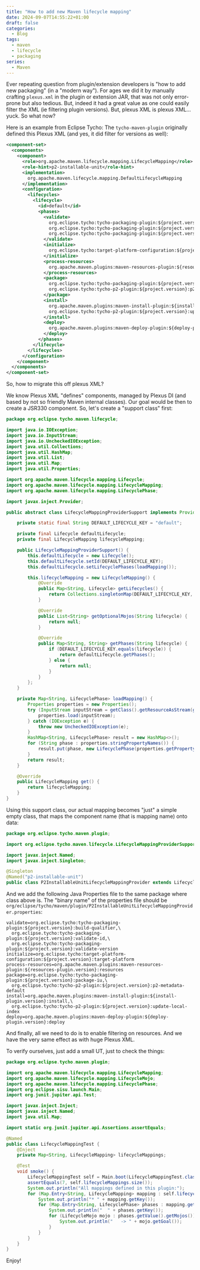 ```yaml
---
title: "How to add new Maven lifecycle mapping"
date: 2024-09-07T14:55:22+01:00
draft: false
categories:
  - Blog
tags:
  - maven
  - lifecycle
  - packaging
series:
  - Maven
---
```


Ever repeating question from plugin/extension developers is "how to add new packaging" (in a "modern way"). 
For ages we did it by manually crafting `plexus.xml` in the plugin or extension JAR, that was not only error-prone 
but also tedious. But, indeed it had a great value as one could easily filter the XML (ie filtering plugin versions). 
But, plexus XML is plexus XML... yuck. So what now?

Here is an example from Eclipse Tycho: The `tycho-maven-plugin` originally defined this Plexus XML (and yes, it did 
filter for versions as well):

```xml
<component-set>
  <components>
    <component>
      <role>org.apache.maven.lifecycle.mapping.LifecycleMapping</role>
      <role-hint>p2-installable-unit</role-hint>
      <implementation>
        org.apache.maven.lifecycle.mapping.DefaultLifecycleMapping
      </implementation>
      <configuration>
        <lifecycles>
          <lifecycle>
            <id>default</id>
            <phases>
              <validate>
                org.eclipse.tycho:tycho-packaging-plugin:${project.version}:build-qualifier,
                org.eclipse.tycho:tycho-packaging-plugin:${project.version}:validate-id,
                org.eclipse.tycho:tycho-packaging-plugin:${project.version}:validate-version
              </validate>
              <initialize>
                org.eclipse.tycho:target-platform-configuration:${project.version}:target-platform
              </initialize>
              <process-resources>
                org.apache.maven.plugins:maven-resources-plugin:${resources-plugin.version}:resources
              </process-resources>
              <package>
                org.eclipse.tycho:tycho-packaging-plugin:${project.version}:package-iu,
                org.eclipse.tycho:tycho-p2-plugin:${project.version}:p2-metadata-default
              </package>
              <install>
                org.apache.maven.plugins:maven-install-plugin:${install-plugin.version}:install,
                org.eclipse.tycho:tycho-p2-plugin:${project.version}:update-local-index
              </install>
              <deploy>
                org.apache.maven.plugins:maven-deploy-plugin:${deploy-plugin.version}:deploy
              </deploy>
            </phases>
          </lifecycle>
        </lifecycles>
      </configuration>
    </component>
  </components>
</component-set>
```

So, how to migrate this off plexus XML? 

We know Plexus XML "defines" components, managed by Plexus DI (and based by not so friendly Maven internal classes).
Our goal would be then to create a JSR330 component. So, let's create a "support class" first:

```java
package org.eclipse.tycho.maven.lifecycle;

import java.io.IOException;
import java.io.InputStream;
import java.io.UncheckedIOException;
import java.util.Collections;
import java.util.HashMap;
import java.util.List;
import java.util.Map;
import java.util.Properties;

import org.apache.maven.lifecycle.mapping.Lifecycle;
import org.apache.maven.lifecycle.mapping.LifecycleMapping;
import org.apache.maven.lifecycle.mapping.LifecyclePhase;

import javax.inject.Provider;

public abstract class LifecycleMappingProviderSupport implements Provider<LifecycleMapping> {

    private static final String DEFAULT_LIFECYCLE_KEY = "default";

    private final Lifecycle defaultLifecycle;
    private final LifecycleMapping lifecycleMapping;

    public LifecycleMappingProviderSupport() {
        this.defaultLifecycle = new Lifecycle();
        this.defaultLifecycle.setId(DEFAULT_LIFECYCLE_KEY);
        this.defaultLifecycle.setLifecyclePhases(loadMapping());

        this.lifecycleMapping = new LifecycleMapping() {
            @Override
            public Map<String, Lifecycle> getLifecycles() {
                return Collections.singletonMap(DEFAULT_LIFECYCLE_KEY, defaultLifecycle);
            }

            @Override
            public List<String> getOptionalMojos(String lifecycle) {
                return null;
            }

            @Override
            public Map<String, String> getPhases(String lifecycle) {
                if (DEFAULT_LIFECYCLE_KEY.equals(lifecycle)) {
                    return defaultLifecycle.getPhases();
                } else {
                    return null;
                }
            }
        };
    }

    private Map<String, LifecyclePhase> loadMapping() {
        Properties properties = new Properties();
        try (InputStream inputStream = getClass().getResourceAsStream(getClass().getSimpleName() + ".properties")) {
            properties.load(inputStream);
        } catch (IOException e) {
            throw new UncheckedIOException(e);
        }
        HashMap<String, LifecyclePhase> result = new HashMap<>();
        for (String phase : properties.stringPropertyNames()) {
            result.put(phase, new LifecyclePhase(properties.getProperty(phase)));
        }
        return result;
    }

    @Override
    public LifecycleMapping get() {
        return lifecycleMapping;
    }
}
```

Using this support class, our actual mapping becomes "just" a simple empty class, that maps the component name (that
is mapping name) onto data:

```java
package org.eclipse.tycho.maven.plugin;

import org.eclipse.tycho.maven.lifecycle.LifecycleMappingProviderSupport;

import javax.inject.Named;
import javax.inject.Singleton;

@Singleton
@Named("p2-installable-unit")
public class P2InstallableUnitLifecycleMappingProvider extends LifecycleMappingProviderSupport {}
```

And we add the following Java Properties file to the same package where class above is. The "binary name" of 
the properties file should be `org/eclipse/tycho/maven/plugin/P2InstallableUnitLifecycleMappingProvider.properties`:

```properties
validate=org.eclipse.tycho:tycho-packaging-plugin:${project.version}:build-qualifier,\
  org.eclipse.tycho:tycho-packaging-plugin:${project.version}:validate-id,\
  org.eclipse.tycho:tycho-packaging-plugin:${project.version}:validate-version
initialize=org.eclipse.tycho:target-platform-configuration:${project.version}:target-platform
process-resources=org.apache.maven.plugins:maven-resources-plugin:${resources-plugin.version}:resources
package=org.eclipse.tycho:tycho-packaging-plugin:${project.version}:package-iu,\
  org.eclipse.tycho:tycho-p2-plugin:${project.version}:p2-metadata-default
install=org.apache.maven.plugins:maven-install-plugin:${install-plugin.version}:install,\
  org.eclipse.tycho:tycho-p2-plugin:${project.version}:update-local-index
deploy=org.apache.maven.plugins:maven-deploy-plugin:${deploy-plugin.version}:deploy
```

And finally, all we need to do is to enable filtering on resources. And we have the very same effect as with huge
Plexus XML.

To verify ourselves, just add a  small UT, just to check the things:

```java
package org.eclipse.tycho.maven.plugin;

import org.apache.maven.lifecycle.mapping.LifecycleMapping;
import org.apache.maven.lifecycle.mapping.LifecycleMojo;
import org.apache.maven.lifecycle.mapping.LifecyclePhase;
import org.eclipse.sisu.launch.Main;
import org.junit.jupiter.api.Test;

import javax.inject.Inject;
import javax.inject.Named;
import java.util.Map;

import static org.junit.jupiter.api.Assertions.assertEquals;

@Named
public class LifecycleMappingTest {
    @Inject
    private Map<String, LifecycleMapping> lifecycleMappings;

    @Test
    void smoke() {
        LifecycleMappingTest self = Main.boot(LifecycleMappingTest.class);
        assertEquals(7, self.lifecycleMappings.size());
        System.out.println("All mappings defined in this plugin:");
        for (Map.Entry<String, LifecycleMapping> mapping : self.lifecycleMappings.entrySet()) {
            System.out.println("* " + mapping.getKey());
            for (Map.Entry<String, LifecyclePhase> phases : mapping.getValue().getLifecycles().get("default").getLifecyclePhases().entrySet()) {
                System.out.println("  " + phases.getKey());
                for (LifecycleMojo mojo : phases.getValue().getMojos()) {
                    System.out.println("   -> " + mojo.getGoal());
                }
            }
        }
    }
}
```

Enjoy!